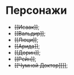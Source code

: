 # Персонажи
 - ~~[[Исаак]]~~;
 - ~~[[Вальдир]]~~;
 - ~~[[Люци]]~~;
 - ~~[[Арида]]~~;
 - ~~[[Дорин]]~~;
 - ~~[[Рейн]]~~;
 - ~~[[Чумной Доктор]]]]~~;